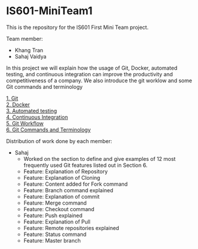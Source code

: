 # IS601-MiniTeam1
This is the repository for the IS601 First Mini Team project.   

Team member:  
* Khang Tran
* Sahaj Vaidya  

In this project we will explain how the usage of Git, Docker, automated testing,
and continuous integration can improve the productivity and competitiveness of a company. We also
introduce the git worklow and some Git commands and terminology

[1. Git](./Khang_Tran/Git.md)  
[2. Docker](./Khang_Tran/Docker.md)  
[3. Automated testing](./Khang_Tran/Automated_testing.md)  
[4. Continuous Integration](./Khang_Tran/Continuos_Integration.md)  
[5. Git Workflow](./Khang_Tran/Git_workflow.md)  
[6. Git Commands and Terminology](./Sahaj_Vaidya/Git_commands.md)

Distribution of work done by each member:
* Sahaj 
    * Worked on the section to define and give examples of 12 most
    frequently used Git features listed out in Section 6. 
    * Feature: Explanation of Repository
    * Feature: Explanation of Cloning
    * Feature: Content added for Fork command
    * Feature: Branch command explained
    * Feature: Explanation of commit
    * Feature: Merge command 
    * Feature: Checkout command
    * Feature: Push explained
    * Feature: Explanation of Pull
    * Feature: Remote repositories explained
    * Feature: Status command
    * Feature: Master branch
  
